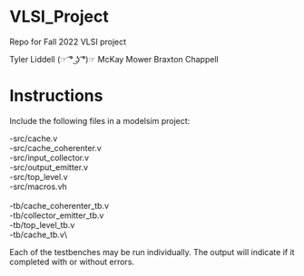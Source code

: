 # VLSI_Project
Repo for Fall 2022 VLSI project

Tyler Liddell (☞ ͡° ͜ʖ ͡°)☞
McKay Mower
Braxton Chappell 

# Instructions
Include the following files in a modelsim project:

-src/cache.v\
-src/cache_coherenter.v\
-src/input_collector.v\
-src/output_emitter.v\
-src/top_level.v\
-src/macros.vh\
\
-tb/cache_coherenter_tb.v\
-tb/collector_emitter_tb.v\
-tb/top_level_tb.v\
-tb/cache_tb.v\

Each of the testbenches may be run individually. The output will indicate if it completed with or without errors.
